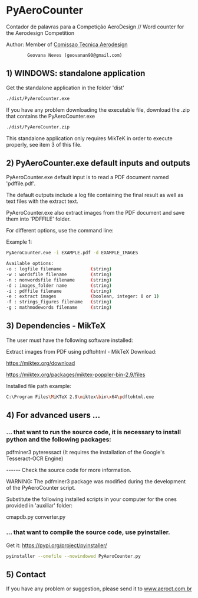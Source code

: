 # PyAeroCounter
Contador de palavras para a Competição AeroDesign // Word counter for the Aerodesign Competition

Author:  Member of [Comissao Tecnica Aerodesign](www.aeroct.com.br)

            Geovana Neves (geovanan90@gmail.com)

## 1) WINDOWS: standalone application 

Get the standalone application in the folder 'dist'

```bash
./dist/PyAeroCounter.exe
```

If you have any problem downloading the executable file, download the .zip that contains the PyAeroCounter.exe

```bash
./dist/PyAeroCounter.zip
```

This standalone application only requires MikTeK in order to execute properly, see item 3 of this file.

## 2) PyAeroCounter.exe default inputs and outputs

PyAeroCounter.exe default input is to read a PDF document named 'pdffile.pdf'.

The default outputs include a log file containing the final result as well as text files with the extract text.

PyAeroCounter.exe also extract images from the PDF document and save them into 'PDFFILE' folder. 

For different options, use the command line:

Example 1:
```bash
PyAeroCounter.exe -i EXAMPLE.pdf -d EXAMPLE_IMAGES
```

```bash
Available options:
-o : logfile filename           (string)
-w : wordsfile filename         (string)
-n : nonwordsfile filename      (string)
-d : images_folder name         (string)
-i : pdffile filename           (string)
-e : extract images             (boolean, integer: 0 or 1)
-f : strings_figures filename   (string)
-g : mathmodewords filename     (string)
```

## 3)  Dependencies - MikTeX

The user must have the following software installed:

Extract images from PDF using pdftohtml - MikTeX Download:

https://miktex.org/download

https://miktex.org/packages/miktex-poppler-bin-2.9/files

Installed file path example: 

```bash
C:\Program Files\MiKTeX 2.9\miktex\bin\x64\pdftohtml.exe
```	  
	  
## 4) For advanced users ... 
### ... that want to run the source code, it is necessary to install python and the following packages:

pdfminer3
pyteressact   (It requires the installation of the Google's Tesseract-OCR Engine)

------ Check the source code for more information.

WARNING: 
The pdfminer3 package was modified during the development of the PyAeroCounter script.

Substitute the following installed scripts in your computer for the ones provided in 'auxiliar' folder:

   cmapdb.py
   converter.py
   
### ... that want to compile the source code, use pyinstaller.

Get it: https://pypi.org/project/pyinstaller/

```bash
pyinstaller --onefile --nowindowed PyAeroCounter.py
```

## 5) Contact 

If you have any problem or suggestion, please send it to www.aeroct.com.br
